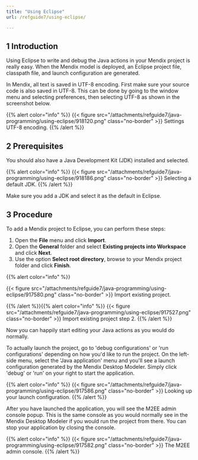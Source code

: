 ```yaml
---
title: "Using Eclipse"
url: /refguide7/using-eclipse/

---
```


## 1 Introduction

Using Eclipse to write and debug the Java actions in your Mendix project is really easy. When the Mendix model is deployed, an Eclipse project file, classpath file, and launch configuration are generated.

In Mendix, all text is saved in UTF-8 encoding. First make sure your source code is also saved in UTF-8\. This can be done by going to the window menu and selecting preferences, then selecting UTF-8 as shown in the screenshot below.

{{% alert color="info" %}}
{{< figure src="/attachments/refguide7/java-programming/using-eclipse/918120.png" class="no-border" >}}
Settings UTF-8 encoding.
{{% /alert %}}

## 2 Prerequisites

You should also have a Java Development Kit (JDK) installed and selected.

{{% alert color="info" %}}
{{< figure src="/attachments/refguide7/java-programming/using-eclipse/918186.png" class="no-border" >}}
Selecting a default JDK.
{{% /alert %}}

Make sure you add a JDK and select it as the default in Eclipse.

## 3 Procedure

To add a Mendix project to Eclipse, you can perform these steps:

1. Open the **File** menu and click **Import**.
2. Open the **General** folder and select **Existing projects into Workspace** and click **Next**.
3. Use the option **Select root directory**, browse to your Mendix project folder and click **Finish**.

{{% alert color="info" %}}

{{< figure src="/attachments/refguide7/java-programming/using-eclipse/917580.png" class="no-border" >}}
Import existing project.

{{% /alert %}}{{% alert color="info" %}}
{{< figure src="/attachments/refguide7/java-programming/using-eclipse/917527.png" class="no-border" >}}
Import existing project step 2.
{{% /alert %}}

Now you can happily start editing your Java actions as you would do normally.

To actually launch the project, go to 'debug configurations' or 'run configurations' depending on how you'd like to run the project. On the left-side menu, select the 'Java application' menu and you'll see a launch configuration generated by the Mendix Desktop Modeler. Simply click 'debug' or 'run' on your right to start the application.

{{% alert color="info" %}}
{{< figure src="/attachments/refguide7/java-programming/using-eclipse/917586.png" class="no-border" >}}
Looking up your launch configuration.
{{% /alert %}}

After you have launched the application, you will see the M2EE admin console popup. This is the same console as you would normally see in the Mendix Desktop Modeler if you would run the project from there. You can stop your application by closing the console.

{{% alert color="info" %}}
{{< figure src="/attachments/refguide7/java-programming/using-eclipse/917582.png" class="no-border" >}}
The M2EE admin console.
{{% /alert %}}
